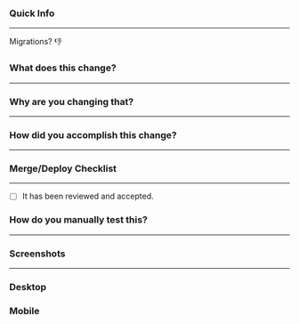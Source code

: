 ### Quick Info
---

Migrations? :-1:

### What does this change?
----

### Why are you changing that?
----

### How did you accomplish this change?
----

### Merge/Deploy Checklist
----
- [ ] It has been reviewed and accepted.

### How do you manually test this?
----

### Screenshots
----

### Desktop

### Mobile
